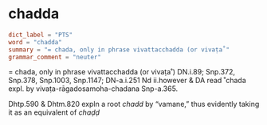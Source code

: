 # chadda

``` toml
dict_label = "PTS"
word = "chadda"
summary = "= chada, only in phrase vivattacchadda (or vivaṭa˚"
grammar_comment = "neuter"
```

= chada, only in phrase vivattacchadda (or vivaṭa˚) DN.i.89; Snp.372, Snp.378, Snp.1003, Snp.1147; DN\-a.i.251 Nd ii.however & DA read ˚chada expl. by vivaṭa\-rāgadosamoha\-chadana Snp\-a.365.

Dhtp.590 & Dhtm.820 expln a root *chadd* by “vamane,” thus evidently taking it as an equivalent of *chaḍḍ*

